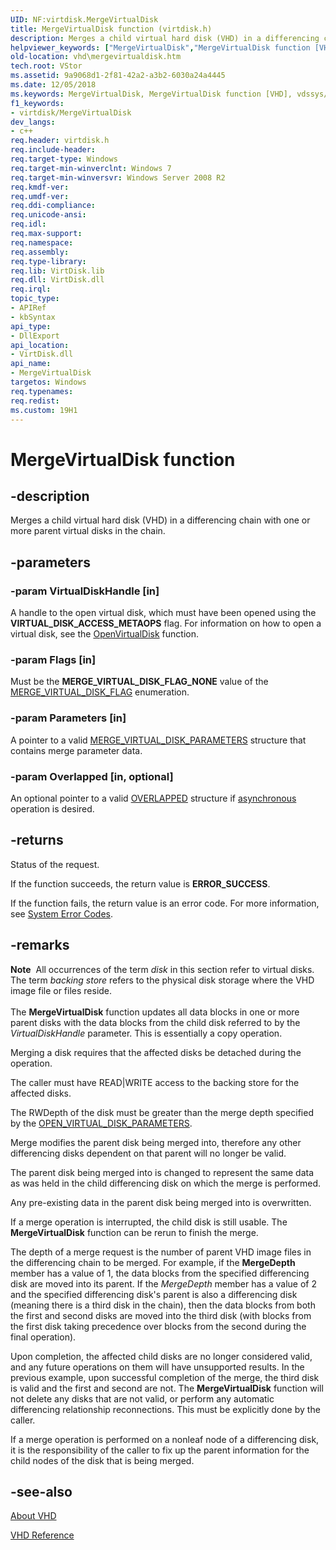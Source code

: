 ```yaml
---
UID: NF:virtdisk.MergeVirtualDisk
title: MergeVirtualDisk function (virtdisk.h)
description: Merges a child virtual hard disk (VHD) in a differencing chain with one or more parent virtual disks in the chain.
helpviewer_keywords: ["MergeVirtualDisk","MergeVirtualDisk function [VHD]","vdssys/MergeVirtualDisk","vhd.mergevirtualdisk","virtdisk/MergeVirtualDisk"]
old-location: vhd\mergevirtualdisk.htm
tech.root: VStor
ms.assetid: 9a9068d1-2f81-42a2-a3b2-6030a24a4445
ms.date: 12/05/2018
ms.keywords: MergeVirtualDisk, MergeVirtualDisk function [VHD], vdssys/MergeVirtualDisk, vhd.mergevirtualdisk, virtdisk/MergeVirtualDisk
f1_keywords:
- virtdisk/MergeVirtualDisk
dev_langs:
- c++
req.header: virtdisk.h
req.include-header: 
req.target-type: Windows
req.target-min-winverclnt: Windows 7
req.target-min-winversvr: Windows Server 2008 R2
req.kmdf-ver: 
req.umdf-ver: 
req.ddi-compliance: 
req.unicode-ansi: 
req.idl: 
req.max-support: 
req.namespace: 
req.assembly: 
req.type-library: 
req.lib: VirtDisk.lib
req.dll: VirtDisk.dll
req.irql: 
topic_type:
- APIRef
- kbSyntax
api_type:
- DllExport
api_location:
- VirtDisk.dll
api_name:
- MergeVirtualDisk
targetos: Windows
req.typenames: 
req.redist: 
ms.custom: 19H1
---
```


# MergeVirtualDisk function


## -description


Merges a child virtual hard disk (VHD) in a differencing chain with one or more parent virtual disks in the chain.


## -parameters




### -param VirtualDiskHandle [in]

A handle to the open virtual disk, which must have been opened using the <b>VIRTUAL_DISK_ACCESS_METAOPS</b> flag. For information on how to open a virtual disk, see the <a href="/windows/win32/api/virtdisk/nf-virtdisk-openvirtualdisk">OpenVirtualDisk</a> function.


### -param Flags [in]

Must be the <b>MERGE_VIRTUAL_DISK_FLAG_NONE</b> value of the <a href="/windows/win32/api/virtdisk/ne-virtdisk-merge_virtual_disk_flag">MERGE_VIRTUAL_DISK_FLAG</a> enumeration.


### -param Parameters [in]

A pointer to a valid <a href="/windows/win32/api/virtdisk/ns-virtdisk-merge_virtual_disk_parameters">MERGE_VIRTUAL_DISK_PARAMETERS</a> structure that contains merge parameter data.


### -param Overlapped [in, optional]

An optional pointer to a valid <a href="https://docs.microsoft.com/windows/desktop/api/minwinbase/ns-minwinbase-overlapped">OVERLAPPED</a> structure if <a href="https://docs.microsoft.com/windows/desktop/Sync/synchronization-and-overlapped-input-and-output">asynchronous</a> operation is desired.


## -returns



Status of the request.

If the function succeeds, the return value is <b>ERROR_SUCCESS</b>.

If the function fails, the return value is an error code. For more information, see <a href="https://docs.microsoft.com/windows/desktop/Debug/system-error-codes">System Error Codes</a>.




## -remarks



<div class="alert"><b>Note</b>  All occurrences of the term <i>disk</i> in this section refer to virtual disks. The term <i>backing store</i> refers to the physical disk storage where the VHD image file or files reside.</div>
<div> </div>
The <b>MergeVirtualDisk</b> function updates all data blocks in one or more parent disks with the data blocks from the child disk referred to by the <i>VirtualDiskHandle</i> parameter. This is essentially a copy operation.

Merging a disk requires that the affected disks be detached during the operation.

The caller must have READ|WRITE access to the backing store for the affected disks.

The RWDepth of the disk must be greater than the merge depth  specified by the [OPEN_VIRTUAL_DISK_PARAMETERS](/windows/win32/api/virtdisk/ns-virtdisk-open_virtual_disk_parameters).

Merge modifies the parent disk being merged into, therefore any other differencing disks dependent on that parent will no longer be valid.

The parent disk being merged into is changed to represent the same data as was held in the child differencing disk on which the merge is performed.

Any pre-existing data in the parent disk being merged into is overwritten.

If a merge operation is interrupted, the child disk is still usable.  The <b>MergeVirtualDisk</b> function can be rerun to finish the merge.

The depth of a merge request is  the number of  parent VHD image files in the differencing chain to be merged. For example, if the <b>MergeDepth</b> member  has a value of 1, the data blocks from the specified differencing disk are moved into its parent. If the <i>MergeDepth</i> member has a value of 2 and the specified differencing disk's parent is also a differencing disk (meaning there is a third disk in the chain),  then the data blocks from both the first and second disks are moved into the third disk (with blocks from the first disk taking precedence over blocks from the second during the final operation).

Upon completion, the affected child disks are no longer considered valid, and any future operations on them will have unsupported results. In the previous example, upon successful completion of the merge, the third disk is valid and the first and second are not. The <b>MergeVirtualDisk</b> function will not delete any disks that are not valid, or perform any automatic differencing relationship reconnections. This must be explicitly done by the caller.

If a merge operation is performed on a nonleaf node of a differencing disk, it is the responsibility of the caller to fix up the parent information for the child nodes of the disk that is being merged.




## -see-also




<a href="https://docs.microsoft.com/previous-versions/windows/desktop/legacy/dd323654(v=vs.85)">About VHD</a>



<a href="https://docs.microsoft.com/previous-versions/windows/desktop/legacy/dd323700(v=vs.85)">VHD Reference</a>
 

 

